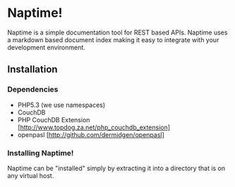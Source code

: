 # Naptime!

Naptime is a simple documentation tool for REST based APIs. Naptime uses
a markdown based document index making it easy to integrate with
your development environment.

## Installation

### Dependencies
 * PHP5.3 (we use namespaces)
 * CouchDB
 * PHP CouchDB Extension [http://www.topdog.za.net/php_couchdb_extension]
 * openpasl [http://github.com/dermidgen/openpasl]
 
### Installing Naptime!
Naptime can be "installed" simply by extracting it into a directory that
is on any virtual host.

